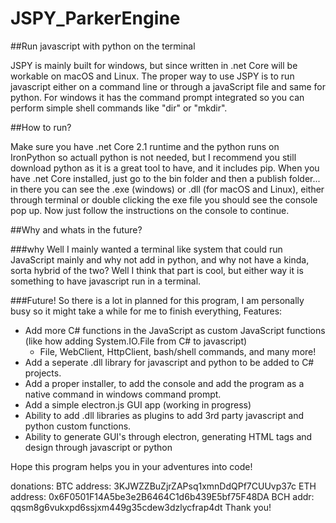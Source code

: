 # JSPY_ParkerEngine

##Run javascript with python on the terminal

JSPY is mainly built for windows, but since written in .net Core will be workable on macOS and Linux. The proper way to use JSPY is to run javascript either on a command line or through a javaScript file and same for python. For windows it has the command prompt integrated so you can perform simple shell commands like "dir" or "mkdir". 

##How to run?

Make sure you have .net Core 2.1 runtime and the python runs on IronPython so actuall python is not needed, but I recommend you still download python as it is a great tool to have, and it includes pip. When you have .net Core installed, just go to the bin folder and then a publish folder... in there you can see the .exe (windows) or .dll (for macOS and Linux), either through terminal or double clicking the exe file you should see the console pop up. Now just follow the instructions on the console to continue.

##Why and whats in the future?

###why
Well I mainly wanted a terminal like system that could run JavaScript mainly and why not add in python, and why not have a kinda, sorta hybrid of the two? Well I think that part is cool, but either way it is something to have javascript run in a terminal. 

###Future!
So there is a lot in planned for this program, I am personally busy so it might take a while for me to finish everything, Features:

- Add more C# functions in the JavaScript as custom JavaScript functions (like how adding System.IO.File from C# to javascript)
  - File, WebClient, HttpClient, bash/shell commands, and many more!
- Add a seperate .dll library for javascript and python to be added to C# projects.
- Add a proper installer, to add the console and add the program as a native command in windows command prompt.
- Add a simple electron.js GUI app (working in progress)
- Ability to add .dll libraries as plugins to add 3rd party javascript and python custom functions.
- Ability to generate GUI's through electron, generating HTML tags and design through javascript or python

Hope this program helps you in your adventures into code!

donations:
BTC address: 3KJWZZBuZjrZAPsq1xmnDdQPf7CUUvp37c
ETH address: 0x6F0501F14A5be3e2B6464C1d6b439E5bf75F48DA
BCH addr: qqsm8g6vukxpd6ssjxm449g35cdew3dzlycfrap4dt
Thank you!
